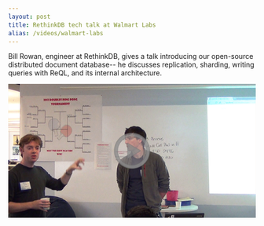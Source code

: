 ```yaml
---
layout: post
title: RethinkDB tech talk at Walmart Labs
alias: /videos/walmart-labs
--- 
```


Bill Rowan, engineer at RethinkDB, gives a talk
introducing our open-source distributed document
database-- he discusses replication, sharding,
writing queries with ReQL, and its internal
architecture.

<a href="https://www.youtube.com/watch?v=H9G1dCMTWps">
    <img src="/assets/images/videos/walmart-labs.png">
</a>
